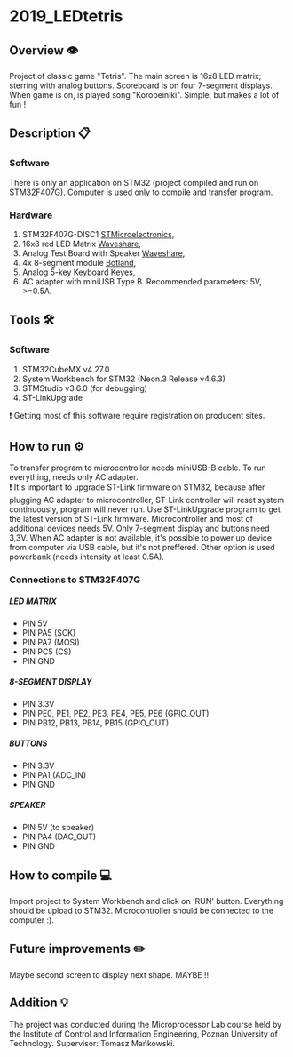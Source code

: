 # 2019_LEDtetris

## Overview 👁️
Project of classic game "Tetris". The main screen is 16x8 LED matrix; sterring with analog buttons. Scoreboard is on four 7-segment displays. When game is on, is played song "Korobeiniki". Simple, but makes a lot of fun !

## Description 📋
### Software
There is only an application on STM32 (project compiled and run on STM32F407G). Computer is used only to compile and transfer program.
### Hardware
1. STM32F407G-DISC1 [STMicroelectronics](https://www.st.com/en/microcontrollers-microprocessors/stm32f407-417.html),
2. 16x8 red LED Matrix [Waveshare](https://www.waveshare.com/rpi-led-matrix.htm),
3. Analog Test Board with Speaker [Waveshare](https://www.waveshare.com/analog-test-board.htm),
4. 4x 8-segment module [Botland](https://botland.com.pl/pl/wyswietlacze-segmentowe-i-matryce-led/2896-modul-4-x-wyswietlacz-8-segmentowy-wsp-anoda-2-otwory-montazowe.html?search_query=Modul+4+x+wyswietlacz+8-segmentowy+wsp.+anoda&results=2),
5. Analog 5-key Keyboard [Keyes](https://keyestudio.com/-p0235.html),
6. AC adapter with miniUSB Type B. Recommended parameters: 5V, >=0.5A. 

## Tools 🛠️
### Software
1. STM32CubeMX v4.27.0
2. System Workbench for STM32 (Neon.3 Release v4.6.3)
3. STMStudio v3.6.0 (for debugging)
4. ST-LinkUpgrade  

:exclamation: Getting most of this software require registration on producent sites.

## How to run ⚙️
To transfer program to microcontroller needs miniUSB-B cable. To run everything, needs only AC adapter.  
:exclamation: It's important to upgrade ST-Link firmware on STM32, because after plugging AC adapter to microcontroller, ST-Link controller will reset system continuously, program will never run. Use ST-LinkUpgrade program to get the latest version of ST-Link firmware. 
Microcontroller and most of additional devices needs 5V. Only 7-segment display and buttons need 3,3V. 
When AC adapter is not available, it's possible to power up device from computer via USB cable, but it's not preffered. Other option is used powerbank (needs intensity at least 0.5A).
### Connections to STM32F407G
##### LED MATRIX
- PIN 5V
- PIN PA5 (SCK)
- PIN PA7 (MOSI)
- PIN PC5 (CS)
- PIN GND
##### 8-SEGMENT DISPLAY
- PIN 3.3V
- PIN PE0, PE1, PE2, PE3, PE4, PE5, PE6 (GPIO_OUT)  
- PIN PB12, PB13, PB14, PB15 (GPIO_OUT)  
##### BUTTONS
- PIN 3.3V
- PIN PA1 (ADC_IN)
- PIN GND
##### SPEAKER
- PIN 5V (to speaker)
- PIN PA4 (DAC_OUT) 
- PIN GND

## How to compile 💻
Import project to System Workbench and click on 'RUN' button. Everything should be upload to STM32. Microcontroller should be connected to the computer :). 
## Future improvements ✏️
Maybe second screen to display next shape. MAYBE !!
## Addition 💡
The project was conducted during the Microprocessor Lab course held by the Institute of Control and Information Engineering, Poznan University of Technology.
Supervisor: Tomasz Mańkowski.
